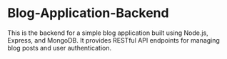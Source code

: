 # Blog-Application-Backend
This is the backend for a simple blog application built using Node.js, Express, and MongoDB. It provides RESTful API endpoints for managing blog posts and user authentication.
